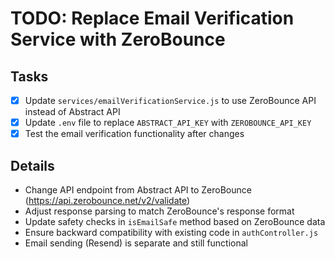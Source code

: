 # TODO: Replace Email Verification Service with ZeroBounce

## Tasks
- [x] Update `services/emailVerificationService.js` to use ZeroBounce API instead of Abstract API
- [x] Update `.env` file to replace `ABSTRACT_API_KEY` with `ZEROBOUNCE_API_KEY`
- [x] Test the email verification functionality after changes

## Details
- Change API endpoint from Abstract API to ZeroBounce (https://api.zerobounce.net/v2/validate)
- Adjust response parsing to match ZeroBounce's response format
- Update safety checks in `isEmailSafe` method based on ZeroBounce data
- Ensure backward compatibility with existing code in `authController.js`
- Email sending (Resend) is separate and still functional
